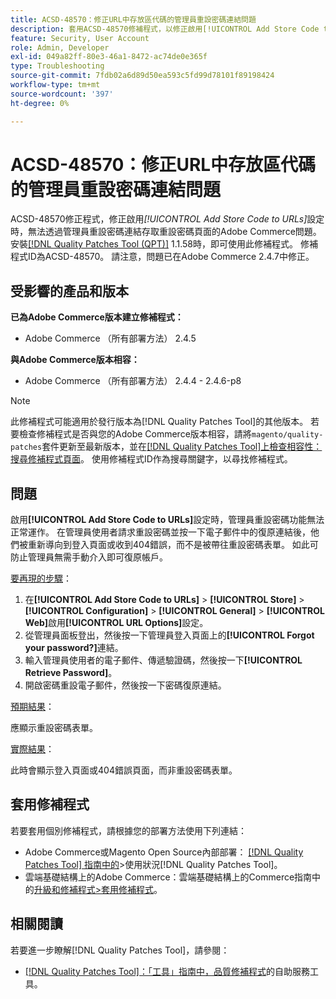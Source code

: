 ```yaml
---
title: ACSD-48570：修正URL中存放區代碼的管理員重設密碼連結問題
description: 套用ACSD-48570修補程式，以修正啟用[!UICONTROL Add Store Code to URLs]設定時，無法透過管理員重設密碼連結存取重設密碼頁面的Adobe Commerce問題。
feature: Security, User Account
role: Admin, Developer
exl-id: 049a82ff-80e3-46a1-8472-ac74de0e365f
type: Troubleshooting
source-git-commit: 7fdb02a6d89d50ea593c5fd99d78101f89198424
workflow-type: tm+mt
source-wordcount: '397'
ht-degree: 0%

---
```


# ACSD-48570：修正URL中存放區代碼的管理員重設密碼連結問題

ACSD-48570修正程式，修正啟用&#x200B;*[!UICONTROL Add Store Code to URLs]*&#x200B;設定時，無法透過管理員重設密碼連結存取重設密碼頁面的Adobe Commerce問題。 安裝[[!DNL Quality Patches Tool (QPT)]](/help/tools/quality-patches-tool/quality-patches-tool-to-self-serve-quality-patches.md) 1.1.58時，即可使用此修補程式。 修補程式ID為ACSD-48570。 請注意，問題已在Adobe Commerce 2.4.7中修正。

## 受影響的產品和版本

**已為Adobe Commerce版本建立修補程式：**

* Adobe Commerce （所有部署方法） 2.4.5

**與Adobe Commerce版本相容：**

* Adobe Commerce （所有部署方法） 2.4.4 - 2.4.6-p8

>[!NOTE]
>
>此修補程式可能適用於發行版本為[!DNL Quality Patches Tool]的其他版本。 若要檢查修補程式是否與您的Adobe Commerce版本相容，請將`magento/quality-patches`套件更新至最新版本，並在[[!DNL Quality Patches Tool]上檢查相容性：搜尋修補程式頁面](https://experienceleague.adobe.com/tools/commerce-quality-patches/index.html)。 使用修補程式ID作為搜尋關鍵字，以尋找修補程式。

## 問題

啟用&#x200B;**[!UICONTROL Add Store Code to URLs]**&#x200B;設定時，管理員重設密碼功能無法正常運作。
在管理員使用者請求重設密碼並按一下電子郵件中的復原連結後，他們被重新導向到登入頁面或收到404錯誤，而不是被帶往重設密碼表單。 如此可防止管理員無需手動介入即可復原帳戶。

<u>要再現的步驟</u>：

1. 在&#x200B;**[!UICONTROL Add Store Code to URLs]** > **[!UICONTROL Store]** > **[!UICONTROL Configuration]** > **[!UICONTROL General]** > **[!UICONTROL Web]**&#x200B;啟用&#x200B;**[!UICONTROL URL Options]**&#x200B;設定。
1. 從管理員面板登出，然後按一下管理員登入頁面上的&#x200B;**[!UICONTROL Forgot your password?]**&#x200B;連結。
1. 輸入管理員使用者的電子郵件、傳遞驗證碼，然後按一下&#x200B;**[!UICONTROL Retrieve Password]**。
1. 開啟密碼重設電子郵件，然後按一下密碼復原連結。

<u>預期結果</u>：

應顯示重設密碼表單。

<u>實際結果</u>：

此時會顯示登入頁面或404錯誤頁面，而非重設密碼表單。

## 套用修補程式

若要套用個別修補程式，請根據您的部署方法使用下列連結：

* Adobe Commerce或Magento Open Source內部部署： [[!DNL Quality Patches Tool] 指南中的](/help/tools/quality-patches-tool/usage.md)>使用狀況[!DNL Quality Patches Tool]。
* 雲端基礎結構上的Adobe Commerce：雲端基礎結構上的Commerce指南中的[升級和修補程式>套用修補程式](https://experienceleague.adobe.com/docs/commerce-cloud-service/user-guide/develop/upgrade/apply-patches.html)。

## 相關閱讀

若要進一步瞭解[!DNL Quality Patches Tool]，請參閱：

* [[!DNL Quality Patches Tool]：「工具」指南中，品質修補程式](/help/tools/quality-patches-tool/quality-patches-tool-to-self-serve-quality-patches.md)的自助服務工具。

